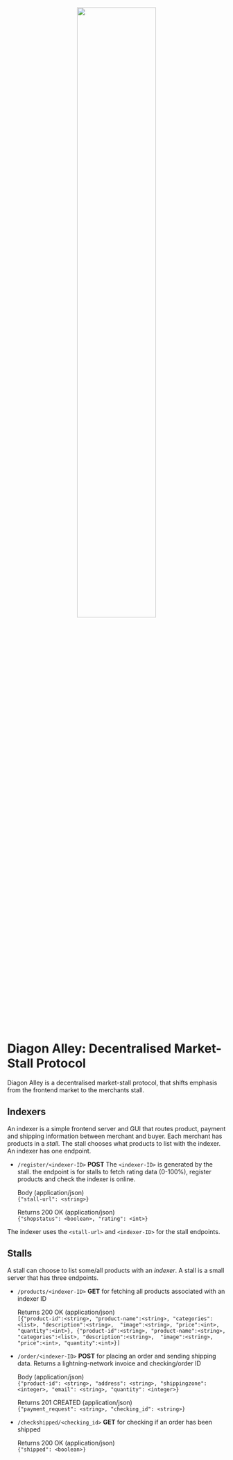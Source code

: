  <br/>
<p align="center">
  <img src="https://i.imgur.com/SuoAxtp.png" width="60%">
</p>


# Diagon Alley: Decentralised Market-Stall Protocol
Diagon Alley is a decentralised market-stall protocol, that shifts emphasis from the frontend market to the merchants stall.

## Indexers
An indexer is a simple frontend server and GUI that routes product, payment and shipping information between merchant and buyer. Each merchant has products in a *stall*. The stall chooses what products to list with the indexer. An indexer has one endpoint.  

* `/register/<indexer-ID>` **POST** The `<indexer-ID>` is generated by the stall. the endpoint is for stalls to fetch rating data (0-100%), register products and check the indexer is online. 

  Body (application/json)<br/>
  ```{"stall-url": <string>}```
  
  Returns 200 OK (application/json)<br/>
  ```{"shopstatus": <boolean>, "rating": <int>}```
  
The indexer uses the `<stall-url>` and `<indexer-ID>` for the stall endpoints.

## Stalls
A stall can choose to list some/all products with an *indexer*. A stall is a small server that has three endpoints.

* `/products/<indexer-ID>` **GET** for fetching all products associated with an indexer ID
  
  Returns 200 OK (application/json)<br/>
  ```[{"product-id":<string>, "product-name":<string>, "categories":<list>, "description":<string>,  "image":<string>, "price":<int>, "quantity":<int>}, {"product-id":<string>, "product-name":<string>, "categories":<list>, "description":<string>,  "image":<string>, "price":<int>, "quantity":<int>}]```


* `/order/<indexer-ID>` **POST** for placing an order and sending shipping data. Returns a lightning-network invoice and checking/order ID

  Body (application/json)<br/>
  ```{"product-id": <string>, "address": <string>, "shippingzone": <integer>, "email": <string>, "quantity": <integer>}```
  
  Returns 201 CREATED (application/json)<br/>
  ```{"payment_request": <string>, "checking_id": <string>}```
  
* `/checkshipped/<checking_id>` **GET** for checking if an order has been shipped

  Returns 200 OK (application/json)<br/>
  ```{"shipped": <boolean>}```





